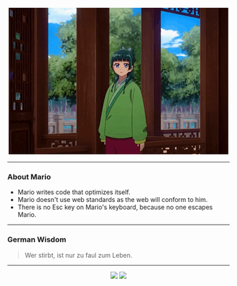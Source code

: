 <p align="center">
  <img src="assets/maomao.gif" />
</p>

---

### About Mario
- Mario writes code that optimizes itself.
- Mario doesn't use web standards as the web will conform to him.
- There is no Esc key on Mario's keyboard, because no one escapes Mario.

---

### German Wisdom
> Wer stirbt, ist nur zu faul zum Leben.

---

<p align="center">
  <a>
    <img height="180em" src="https://github-readme-stats-eight-theta.vercel.app/api?username=Torfkopp&show_icons=true&theme=dark&include_all_commits=true&count_private=true"/>
  </a>
  <a href="https://github.com/Torfkopp?tab=repositories">
    <img height="180em" src="https://github-readme-stats-eight-theta.vercel.app/api/top-langs/?username=torfkopp&layout=compact&theme=dark&langs_count=8&hide=java"/>
  </a>
</p>

